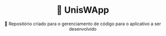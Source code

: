 

<h1 align="center">
    🦄 UnisWApp
</h1>
<p align="center">🚀 Repositório criado para o gerenciamento de código para o aplicativo a ser desenvolvido</p>
